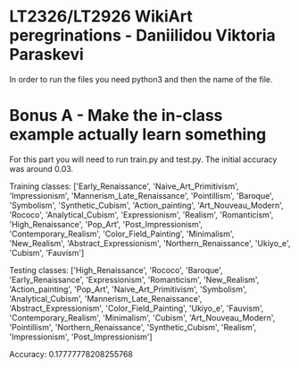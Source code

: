 # LT2326/LT2926 WikiArt peregrinations  - Daniilidou Viktoria Paraskevi
In order to run the files you need python3 and then the name of the file. 
  # Bonus A - Make the in-class example actually learn something

  For this part you will need to run train.py and test.py. The initial accuracy was around 0.03. 

Training classes: ['Early_Renaissance', 'Naive_Art_Primitivism', 'Impressionism', 'Mannerism_Late_Renaissance', 'Pointillism', 'Baroque', 'Symbolism', 'Synthetic_Cubism', 'Action_painting', 'Art_Nouveau_Modern', 'Rococo', 'Analytical_Cubism', 'Expressionism', 'Realism', 'Romanticism', 'High_Renaissance', 'Pop_Art', 'Post_Impressionism', 'Contemporary_Realism', 'Color_Field_Painting', 'Minimalism', 'New_Realism', 'Abstract_Expressionism', 'Northern_Renaissance', 'Ukiyo_e', 'Cubism', 'Fauvism'] 

Testing classes: ['High_Renaissance', 'Rococo', 'Baroque', 'Early_Renaissance', 'Expressionism', 'Romanticism', 'New_Realism', 'Action_painting', 'Pop_Art', 'Naive_Art_Primitivism', 'Symbolism', 'Analytical_Cubism', 'Mannerism_Late_Renaissance', 'Abstract_Expressionism', 'Color_Field_Painting', 'Ukiyo_e', 'Fauvism', 'Contemporary_Realism', 'Minimalism', 'Cubism', 'Art_Nouveau_Modern', 'Pointillism', 'Northern_Renaissance', 'Synthetic_Cubism', 'Realism', 'Impressionism', 'Post_Impressionism']



Accuracy: 0.17777778208255768
